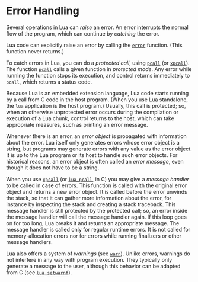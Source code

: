 # Error Handling

Several operations in Lua can *raise* an error. An error interrupts the
normal flow of the program, which can continue by *catching* the error.

Lua code can explicitly raise an error by calling the
[`error`](#pdf-error) function. (This function never returns.)

To catch errors in Lua, you can do a *protected call*, using
[`pcall`](#pdf-pcall) (or [`xpcall`](#pdf-xpcall)). The function
[`pcall`](#pdf-pcall) calls a given function in *protected mode*. Any
error while running the function stops its execution, and control
returns immediately to `pcall`, which returns a status code.

Because Lua is an embedded extension language, Lua code starts running
by a call from C code in the host program. (When you use Lua standalone,
the `lua` application is the host program.) Usually, this call is
protected; so, when an otherwise unprotected error occurs during the
compilation or execution of a Lua chunk, control returns to the host,
which can take appropriate measures, such as printing an error message.

Whenever there is an error, an *error object* is propagated with
information about the error. Lua itself only generates errors whose
error object is a string, but programs may generate errors with any
value as the error object. It is up to the Lua program or its host to
handle such error objects. For historical reasons, an error object is
often called an *error message*, even though it does not have to be a
string.

When you use [`xpcall`](#pdf-xpcall) (or [`lua_pcall`](#lua_pcall), in
C) you may give a *message handler* to be called in case of errors. This
function is called with the original error object and returns a new
error object. It is called before the error unwinds the stack, so that
it can gather more information about the error, for instance by
inspecting the stack and creating a stack traceback. This message
handler is still protected by the protected call; so, an error inside
the message handler will call the message handler again. If this loop
goes on for too long, Lua breaks it and returns an appropriate message.
The message handler is called only for regular runtime errors. It is not
called for memory-allocation errors nor for errors while running
finalizers or other message handlers.

Lua also offers a system of *warnings* (see [`warn`](#pdf-warn)). Unlike
errors, warnings do not interfere in any way with program execution.
They typically only generate a message to the user, although this
behavior can be adapted from C (see [`lua_setwarnf`](#lua_setwarnf)).

